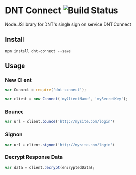 DNT Connect ![Build Status](https://drone.io/github.com/Turistforeningen/node-dnt-connect/status.png)
===========

Node.JS library for DNT's single sign on service DNT Connect

## Install

```
npm install dnt-connect --save
```

## Usage

### New Client

```javascript
var Connect = require('dnt-connect');

var client = new Connect('myClientName', 'mySecretKey');
```

### Bounce

```javascript
var url = client.bounce('http://mysite.com/login')
```

### Signon

```javascript
var url = client.signon('http://mysite.com/login')
```

### Decrypt Response Data

```javascript
var data = client.decrypt(encryptedData);
```


